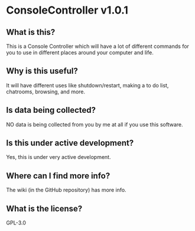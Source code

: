# ConsoleController v1.0.1
## What is this?
This is a Console Controller which will have a lot of different commands for you to use in different places around your computer and life.
## Why is this useful?
It will have different uses like shutdown/restart, making a to do list, chatrooms, browsing, and more.
## Is data being collected?
NO data is being collected from you by me at all if you use this software.
## Is this under active development?
Yes, this is under very active development.
## Where can I find more info?
The wiki (in the GitHub repository) has more info.
## What is the license?
GPL-3.0
